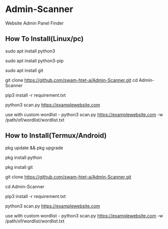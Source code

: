 # Admin-Scanner
Website Admin Panel Finder 

##  How To Install(Linux/pc)
sudo apt install python3

sudo apt install python3-pip

sudo apt install git

git clone https://github.com/swam-htet-a/Admin-Scanner.git
cd Admin-Scanner

pip3 install -r requirement.txt

python3 scan.py https://examplewebsite.com

use with custom wordlist - python3 scan.py https://examplewebsite.com -w /path/of/wordlist/wordlist.txt

## How to Install(Termux/Android)
pkg update && pkg upgrade

pkg install python

pkg install git

git clone https://github.com/swam-htet-a/Admin-Scanner.git

cd Admin-Scanner

pip3 install -r requirement.txt

python3 scan.py https://examplewebsite.com

use with custom wordlist - python3 scan.py https://examplewebsite.com -w /path/of/wordlist/wordlist.txt


